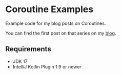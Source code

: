 # Coroutine Examples

Example code for my blog posts on Coroutines.

You can find the first post on that series on my [blog](https://www.stefankreidel.io/blog/kotlin-coroutines).

## Requirements

- JDK 17
- IntelliJ Kotlin Plugin 1.9 or newer
